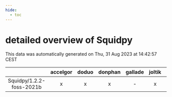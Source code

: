 ```yaml
---
hide:
  - toc
---
```


detailed overview of Squidpy
============================


This data was automatically generated on Thu, 31 Aug 2023 at 14:42:57 CEST  

| |accelgor|doduo|donphan|gallade|joltik|skitty|swalot|victini|
| :---: | :---: | :---: | :---: | :---: | :---: | :---: | :---: | :---: |
|Squidpy/1.2.2-foss-2021b|x|x|x|-|x|x|x|x|
